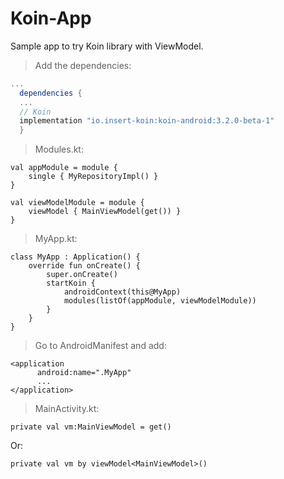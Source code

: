 # Koin-App
Sample app to try Koin library with ViewModel.

> Add the dependencies:

  ```gradle
  ...
	dependencies {
    ...
    // Koin
    implementation "io.insert-koin:koin-android:3.2.0-beta-1"
	}
  ```

> Modules.kt:
```
val appModule = module {
    single { MyRepositoryImpl() }
}

val viewModelModule = module {
    viewModel { MainViewModel(get()) }
}
```

> MyApp.kt:
```
class MyApp : Application() {
    override fun onCreate() {
        super.onCreate()
        startKoin {
            androidContext(this@MyApp)
            modules(listOf(appModule, viewModelModule))
        }
    }
}

```
> Go to AndroidManifest and add:
  ```AndroidManifest
  <application
        android:name=".MyApp"
        ...
  </application>
  ```

> MainActivity.kt:
```
private val vm:MainViewModel = get()
```
Or:
```
private val vm by viewModel<MainViewModel>()
```
